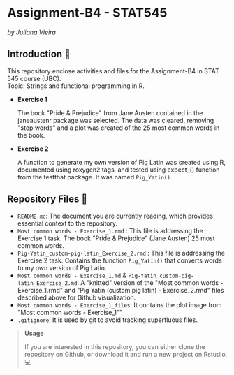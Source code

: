 # Assignment-B4 - STAT545

*by Juliana Vieira*

## Introduction 📎

This repository enclose activities and files for the Assignment-B4 in STAT 545 course (UBC).\
Topic: Strings and functional programming in R.

-   **Exercise 1**

    The book "Pride & Prejudice" from Jane Austen contained in the janeaustenr package was selected. The data was cleared, removing "stop words" and a plot was created of the 25 most common words in the book.

-   **Exercise 2**

    A function to generate my own version of Pig Latin was created using R, documented using roxygen2 tags, and tested using expect\_() function from the testthat package. It was named `Pig_Yatin()`.

## Repository Files 📁

-   `README.md`: The document you are currently reading, which provides essential context to the repository.
-   `Most common words - Exercise_1.rmd` : This file is addressing the Exercise 1 task. The book "Pride & Prejudice" (Jane Austen) 25 most common words.
-   `Pig-Yatin_custom-pig-latin_Exercise_2.rmd` : This file is addressing the Exercise 2 task. Contains the function `Pig_Yatin()` that converts words to my own version of Pig Latin.
-   `Most common words - Exercise_1.md` & `Pig-Yatin_custom-pig-latin_Exercise_2.md`: A "knitted" version of the "Most common words - Exercise_1.rmd" and "Pig Yatin (custom pig latin) - Exercise_2.rmd" files described above for Github visualization.
-   `Most common words - Exercise_1_files`: It contains the plot image from "Most common words - Exercise_1""
-   `.gitignore`: It is used by git to avoid tracking superfluous files.

> **Usage**
>
> If you are interested in this repository, you can either clone the repository on Github, or download it and run a new project on Rstudio. 💻
